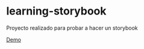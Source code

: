 # learning-storybook

Proyecto realizado para probar a hacer un storybook

[Demo](https://learning-storybook.vercel.app/)
